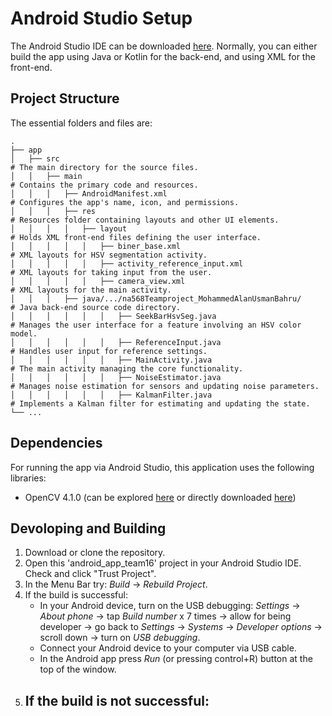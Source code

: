 # Android Studio Setup
The Android Studio IDE can be downloaded [here](https://developer.android.com/studio?gad_source=1&gclid=CjwKCAjw26KxBhBDEiwAu6KXt9xJpCalnDTE7JICAHzDQWsQN_PKbyNYdl6o0rNav8LPQDlxV7bteRoCXh4QAvD_BwE&gclsrc=aw.ds). Normally, you can either build the app using Java or Kotlin for the back-end, and using XML for the front-end.

## Project Structure
The essential folders and files are:

    .
    ├── app                                                               
    │   ├── src                                                            # The main directory for the source files.
    │   │   ├── main                                                       # Contains the primary code and resources.
    │   │   │   ├── AndroidManifest.xml                                    # Configures the app's name, icon, and permissions.
    │   │   │   ├── res                                                    # Resources folder containing layouts and other UI elements.
    │   │   │   │   ├── layout                                             # Holds XML front-end files defining the user interface.
    │   │   │   │   │   ├── biner_base.xml                                 # XML layouts for HSV segmentation activity.
    │   │   │   │   │   ├── activity_reference_input.xml                   # XML layouts for taking input from the user.
    │   │   │   │   │   ├── camera_view.xml                                # XML layouts for the main activity.
    │   │   │   ├── java/.../na568Teamproject_MohammedAlanUsmanBahru/      # Java back-end source code directory.
    │   │   │   │   │   │   ├── SeekBarHsvSeg.java                         # Manages the user interface for a feature involving an HSV color model.
    │   │   │   │   │   │   ├── ReferenceInput.java                        # Handles user input for reference settings.
    │   │   │   │   │   │   ├── MainActivity.java                          # The main activity managing the core functionality.
    │   │   │   │   │   │   ├── NoiseEstimator.java                        # Manages noise estimation for sensors and updating noise parameters.
    │   │   │   │   │   │   ├── KalmanFilter.java                          # Implements a Kalman filter for estimating and updating the state.
    └── ...

## Dependencies
For running the app via Android Studio, this application uses the following libraries:
* OpenCV 4.1.0 (can be explored [here](https://opencv.org/releases/page/4/) or directly downloaded [here](https://sourceforge.net/projects/opencvlibrary/files/4.1.0/opencv-4.1.0-android-sdk.zip/download))

## Devoloping and Building
  1) Download or clone the repository.
  2) Open this 'android_app_team16' project in your Android Studio IDE. Check and click "Trust Project".
  3) In the Menu Bar try: *Build* &rarr; *Rebuild Project*.
  4) If the build is successful:
      - In your Android device, turn on the USB debugging: *Settings* &rarr; *About phone* &rarr; tap *Build number* x 7 times &rarr; allow for being developer &rarr; go back to *Settings* &rarr; *Systems* &rarr; *Developer options* &rarr; scroll down &rarr; turn on *USB debugging*.
      - Connect your Android device to your computer via USB cable.
      - In the Android app press *Run* (or pressing control+R) button at the top of the window.
   5) If the build is not successful:
      -
